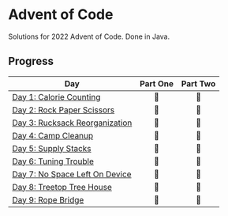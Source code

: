# Advent of Code

Solutions for 2022 Advent of Code. Done in Java.

## Progress
| Day  | Part One | Part Two | 
|---|:---:|:---:|
| [Day 1: Calorie Counting](https://adventofcode.com/2022/day/1)| 🌟 | 🌟 |
| [Day 2: Rock Paper Scissors](https://adventofcode.com/2022/day/2)| 🌟 | 🌟 |
| [Day 3: Rucksack Reorganization](https://adventofcode.com/2022/day/3)| 🌟 | 🌟 |
| [Day 4: Camp Cleanup](https://adventofcode.com/2022/day/4)| 🌟 | 🌟 |
| [Day 5: Supply Stacks](https://adventofcode.com/2022/day/5)| 🌟 | 🌟 |
| [Day 6: Tuning Trouble](https://adventofcode.com/2022/day/6)| 🌟 | 🌟 |
| [Day 7: No Space Left On Device](https://adventofcode.com/2022/day/7)| 🌟 | 🌟 |
| [Day 8: Treetop Tree House](https://adventofcode.com/2022/day/8)| 🌟 | 🌟 |
| [Day 9: Rope Bridge](https://adventofcode.com/2022/day/9)| 🌟 | 🌟 |
